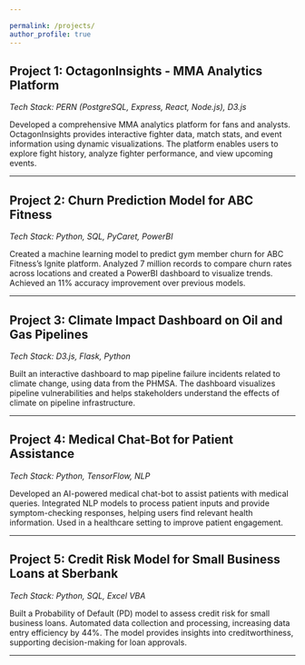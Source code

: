 ```yaml
---

permalink: /projects/
author_profile: true
---
```



## Project 1: **OctagonInsights - MMA Analytics Platform**
*Tech Stack: PERN (PostgreSQL, Express, React, Node.js), D3.js*

Developed a comprehensive MMA analytics platform for fans and analysts. OctagonInsights provides interactive fighter data, match stats, and event information using dynamic visualizations. The platform enables users to explore fight history, analyze fighter performance, and view upcoming events.

---

## Project 2: **Churn Prediction Model for ABC Fitness**
*Tech Stack: Python, SQL, PyCaret, PowerBI*

Created a machine learning model to predict gym member churn for ABC Fitness’s Ignite platform. Analyzed 7 million records to compare churn rates across locations and created a PowerBI dashboard to visualize trends. Achieved an 11% accuracy improvement over previous models.

---

## Project 3: **Climate Impact Dashboard on Oil and Gas Pipelines**
*Tech Stack: D3.js, Flask, Python*

Built an interactive dashboard to map pipeline failure incidents related to climate change, using data from the PHMSA. The dashboard visualizes pipeline vulnerabilities and helps stakeholders understand the effects of climate on pipeline infrastructure.

---

## Project 4: **Medical Chat-Bot for Patient Assistance**
*Tech Stack: Python, TensorFlow, NLP*

Developed an AI-powered medical chat-bot to assist patients with medical queries. Integrated NLP models to process patient inputs and provide symptom-checking responses, helping users find relevant health information. Used in a healthcare setting to improve patient engagement.

---

## Project 5: **Credit Risk Model for Small Business Loans at Sberbank**
*Tech Stack: Python, SQL, Excel VBA*

Built a Probability of Default (PD) model to assess credit risk for small business loans. Automated data collection and processing, increasing data entry efficiency by 44%. The model provides insights into creditworthiness, supporting decision-making for loan approvals.

---

